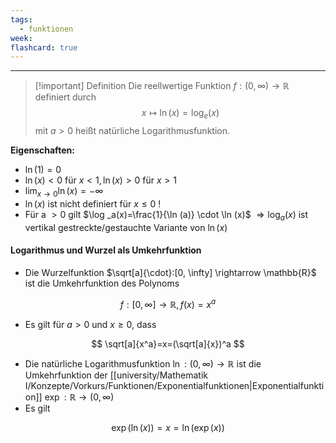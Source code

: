 ```yaml
---
tags:
  - funktionen
week: 
flashcard: true
---
```

***

> [!important] Definition
> Die reellwertige Funktion $f:(0, \infty) \rightarrow \mathbb{R}$ definiert durch
> $$
> x \mapsto \ln (x)=\log _e(x)
> $$
> mit $a>0$ heißt natürliche Logarithmusfunktion.

**Eigenschaften:**
- $\ln (1)=0$
- $\ln (x)<0$ für $x<1, \ln (x)>0$ für $x>1$
- $\lim _{x \rightarrow 0} \ln (x)=-\infty$
- $\ln (x)$ ist nicht definiert für $x \leq 0$ !
- Für a $>0$ gilt $\log _a(x)=\frac{1}{\ln (a)} \cdot \ln (x)$
$\Rightarrow \log _a(x)$ ist vertikal gestreckte/gestauchte Variante von $\ln (x)$

#### Logarithmus und Wurzel als Umkehrfunktion

- Die Wurzelfunktion $\sqrt[a]{\cdot}:[0, \infty] \rightarrow \mathbb{R}$ ist die Umkehrfunktion des Polynoms

$$
f:[0, \infty] \rightarrow \mathbb{R}, f(x)=x^a
$$

- Es gilt für $a>0$ und $x \geq 0$, dass

$$
\sqrt[a]{x^a}=x=(\sqrt[a]{x})^a
$$

- Die natürliche Logarithmusfunktion $\ln: (0, \infty) \rightarrow \mathbb{R}$ ist die Umkehrfunktion der [[university/Mathematik I/Konzepte/Vorkurs/Funktionen/Exponentialfunktionen|Exponentialfunktion]] $\exp : \mathbb{R} \rightarrow(0, \infty)$
- Es gilt

$$
\exp (\ln (x))=x=\ln (\exp (x))
$$
